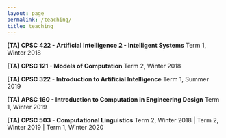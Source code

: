 ```yaml
---
layout: page
permalink: /teaching/
title: teaching
---
```


<strong>[TA] CPSC 422 - Artificial Intelligence 2 - Intelligent Systems</strong>
Term 1, Winter 2018

<strong>[TA] CPSC 121 - Models of Computation</strong>
Term 2, Winter 2018

<strong>[TA] CPSC 322 - Introduction to Artificial Intelligence</strong>
Term 1, Summer 2019

<strong>[TA] APSC 160 - Introduction to Computation in Engineering Design</strong>
Term 1, Winter 2019

<strong>[TA] CPSC 503 - Computational Linguistics</strong>
Term 2, Winter 2018 | Term 2, Winter 2019 | Term 1, Winter 2020 



